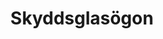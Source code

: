---
title: 'Skyddsglasögon'
symbol_image: '/images/symbols/kr/71.svg'
weight: 71
card: true
card_color: 'bg-symbol-blue'
---